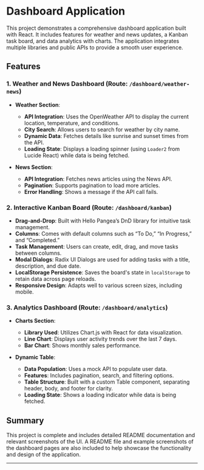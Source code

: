 # Dashboard Application

This project demonstrates a comprehensive dashboard application built with React. It includes features for weather and news updates, a Kanban task board, and data analytics with charts. The application integrates multiple libraries and public APIs to provide a smooth user experience.

## Features

### 1. Weather and News Dashboard (Route: `/dashboard/weather-news`)

- **Weather Section**:
  - **API Integration**: Uses the OpenWeather API to display the current location, temperature, and conditions.
  - **City Search**: Allows users to search for weather by city name.
  - **Dynamic Data**: Fetches details like sunrise and sunset times from the API.
  - **Loading State**: Displays a loading spinner (using `Loader2` from Lucide React) while data is being fetched.

- **News Section**:
  - **API Integration**: Fetches news articles using the News API.
  - **Pagination**: Supports pagination to load more articles.
  - **Error Handling**: Shows a message if the API call fails.

### 2. Interactive Kanban Board (Route: `/dashboard/kanban`)

- **Drag-and-Drop**: Built with Hello Pangea’s DnD library for intuitive task management.
- **Columns**: Comes with default columns such as “To Do,” “In Progress,” and “Completed.”
- **Task Management**: Users can create, edit, drag, and move tasks between columns.
- **Modal Dialogs**: Radix UI Dialogs are used for adding tasks with a title, description, and due date.
- **LocalStorage Persistence**: Saves the board's state in `localStorage` to retain data across page reloads.
- **Responsive Design**: Adapts well to various screen sizes, including mobile.

### 3. Analytics Dashboard (Route: `/dashboard/analytics`)

- **Charts Section**:
  - **Library Used**: Utilizes Chart.js with React for data visualization.
  - **Line Chart**: Displays user activity trends over the last 7 days.
  - **Bar Chart**: Shows monthly sales performance.

- **Dynamic Table**:
  - **Data Population**: Uses a mock API to populate user data.
  - **Features**: Includes pagination, search, and filtering options.
  - **Table Structure**: Built with a custom Table component, separating header, body, and footer for clarity.
  - **Loading State**: Shows a loading indicator while data is being fetched.

## Summary

This project is complete and includes detailed README documentation and relevant screenshots of the UI. A README file and example screenshots of the dashboard pages are also included to help showcase the functionality and design of the application.

---


